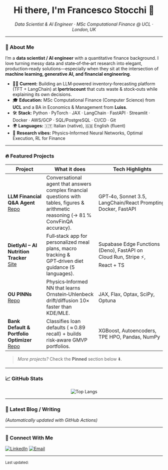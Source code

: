 <h1 align="center">Hi there, I'm Francesco Stocchi 👋</h1>

<p align="center">
  <em>Data Scientist & AI Engineer · MSc Computational Finance @ UCL · London, UK</em>
</p>

---

### 🚀 About Me

I’m a **data scientist / AI engineer** with a quantitative finance background. I love turning messy data and state‑of‑the‑art research into elegant, production‑ready solutions—especially when they sit at the intersection of **machine learning, generative AI, and financial engineering**.

* 🧑‍💻 **Current:** Building an LLM‑powered inventory‑forecasting platform (TFT + LangChain) at **Ipertriscount** that cuts waste & stock‑outs while explaining its own decisions.
* 🎓 **Education:** MSc Computational Finance (Computer Science) from **UCL** and a BA in Economics & Management from **Luiss**.
* 🛠️ **Stack:** Python · PyTorch · JAX · LangChain · FastAPI · Streamlit · Docker · AWS/GCP · SQL/PostgreSQL · CI/CD · Git
* 🌍 **Languages:** 🇮🇹 Italian (native), 🇬🇧 English (fluent)
* 🧪 **Research vibes:** Physics‑Informed Neural Networks, Optimal Execution, RL for Finance

---

### 🔥 Featured Projects

| Project                                                                                                       | What it does                                                                                                                           | Tech Highlights                                                            |
| ------------------------------------------------------------------------------------------------------------- | -------------------------------------------------------------------------------------------------------------------------------------- | -------------------------------------------------------------------------- |
| **LLM Financial Q\&A Agent** <br/>[Repo](https://github.com/stocchifra/LLM_Agent_Financial_Assistant)         | Conversational agent that answers complex financial questions with tables, figures & arithmetic reasoning (→ 81 % ConvFinQA accuracy). | GPT‑4o, Sonnet 3.5, LangChain/React Prompting, Docker, FastAPI             |
| **DietlyAI – AI Nutrition Tracker** <br/>[Site](https://dietlyai.com)                                         | Full‑stack app for personalized meal plans, macro tracking & GPT‑driven diet guidance (5 languages).                                   | Supabase Edge Functions (Deno), FastAPI on Cloud Run, Stripe ⚡, React + TS |
| **OU PINNs** <br/>[Repo](https://github.com/stocchifra/OU_PINN_Drift_and_Diffusion_Estimation)                | Physics‑Informed NN that learns Ornstein‑Uhlenbeck drift/diffusion 10× faster than KDE/MLE.                                            | JAX, Flax, Optax, SciPy, Optuna                                            |
| **Bank Default & Portfolio Optimizer** <br/>[Repo](https://github.com/stocchifra/bank_default_classification) | Classifies loan defaults ( ≈ 0.89 recall) + builds risk‑aware GMVP portfolios.                                                         | XGBoost, Autoencoders, TPE HPO, Pandas, NumPy                              |

> *More projects?* Check the **Pinned** section below ⬇️.

---

### 📈 GitHub Stats

<p align="center">
  <img src="https://github-readme-stats.vercel.app/api/top-langs/?username=stocchifra&layout=compact&hide=jupyter%20notebook" alt="Top Langs"/>
</p>

---

### 📝 Latest Blog / Writing 

<!-- BLOG-POST-LIST:START -->

<!-- BLOG-POST-LIST:END -->

*(Automatically updated with GitHub Actions)*

---

### 🤝 Connect With Me

[![LinkedIn](https://img.shields.io/badge/LinkedIn-Francesco%20Stocchi-blue?logo=linkedin\&style=flat)](https://www.linkedin.com/in/francescostocchi)
[![Email](https://img.shields.io/badge/Email-francescostocchi12%40gmail.com-red?logo=gmail\&style=flat)](mailto:francescostocchi12@gmail.com)

---

<sub>Last updated: <!--TIME--></sub>

